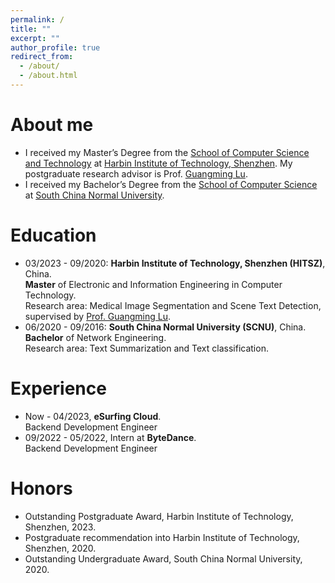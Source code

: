 ```yaml
---
permalink: /
title: ""
excerpt: ""
author_profile: true
redirect_from: 
  - /about/
  - /about.html
---
```


# About me
* I received my Master’s Degree from the [School of Computer Science and Technology](http://cs.hitsz.edu.cn/) at [Harbin Institute of Technology, Shenzhen](https://www.hitsz.edu.cn/). My postgraduate research advisor is Prof. [Guangming Lu](https://scholar.google.com.hk/citations?user=fhwB7UwAAAAJ&hl=zh-CN&oi=sra).
* I received my Bachelor’s Degree from the [School of Computer Science](http://cs.scnu.edu.cn/) at [South China Normal University](http://www.scnu.edu.cn/).

# Education
* 03/2023 - 09/2020: **Harbin Institute of Technology, Shenzhen (HITSZ)**, China.<br>
  **Master** of Electronic and Information Engineering in Computer Technology.<br> 
  Research area: Medical Image Segmentation and Scene Text Detection, supervised by [Prof. Guangming Lu](https://scholar.google.com.hk/citations?user=fhwB7UwAAAAJ&hl=zh-CN&oi=sra).
* 06/2020 - 09/2016: **South China Normal University (SCNU)**, China.<br>
  **Bachelor** of Network Engineering.<br>
  Research area: Text Summarization and Text classification.

# Experience
* Now - 04/2023, **eSurfing Cloud**.<br>
   Backend Development Engineer
* 09/2022 - 05/2022, Intern at **ByteDance**.<br>
   Backend Development Engineer

# Honors
* Outstanding Postgraduate Award, Harbin Institute of Technology, Shenzhen, 2023.
* Postgraduate recommendation into Harbin Institute of Technology, Shenzhen, 2020.
* Outstanding Undergraduate Award, South China Normal University, 2020.